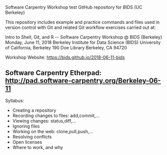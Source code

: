 Software Carpentry Workshop test GitHub repository for BIDS (UC Berkeley)

This repository includes example and practice commands and files used in version
control with Git and related Git workflow exercises carried out at:

Intro to Shell, Git, and R -- Software Carpentry Workshop @ BIDS (Berkeley)
Monday, June 11, 2018
Berkeley Institute for Data Science (BIDS)
University of California, Berkeley
190 Doe Library
Berkeley, CA 94720

Workshop Website: https://bids.github.io/2018-06-11-bids

Software Carpentry Etherpad: http://pad.software-carpentry.org/Berkeley-06-11
---------

Syllabus:

* Creating a repository
* Recording changes to files: add,commit,...
* Viewing changes: status,diff,...
* Ignoring files
* Working on the web: clone,pull,push,...
* Resolving conflicts
* Open licenses
* Where to work, and why



